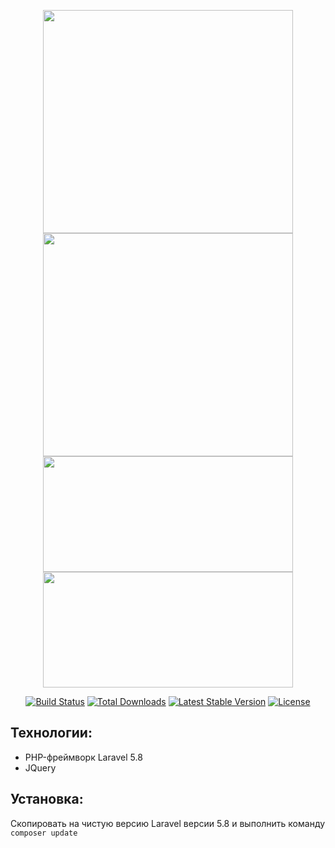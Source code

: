 <p align="center">
    <img src="https://lee-web.online/public/assets/promo_github/index2.jpg" width="400" height="357">
        <img src="https://lee-web.online/public/assets/promo_github/video2.jpg" width="400" height="357">
    <img src="https://lee-web.online/public/assets/promo_github/profile2.jpg" width="400" height="185">
    <img src="https://lee-web.online/public/assets/promo_github/slider2.jpg" width="400" height="185">
</p>

<p align="center">
<a href="https://travis-ci.org/laravel/framework"><img src="https://travis-ci.org/laravel/framework.svg" alt="Build Status"></a>
<a href="https://packagist.org/packages/laravel/framework"><img src="https://poser.pugx.org/laravel/framework/d/total.svg" alt="Total Downloads"></a>
<a href="https://packagist.org/packages/laravel/framework"><img src="https://poser.pugx.org/laravel/framework/v/stable.svg" alt="Latest Stable Version"></a>
<a href="https://packagist.org/packages/laravel/framework"><img src="https://poser.pugx.org/laravel/framework/license.svg" alt="License"></a>
</p>

## Технологии:
<ul>
<li>PHP-фреймворк Laravel 5.8</li>
<li>JQuery</li>
</ul>

## Установка:
Скопировать на чистую версию Laravel версии 5.8 и выполнить команду `composer update`
